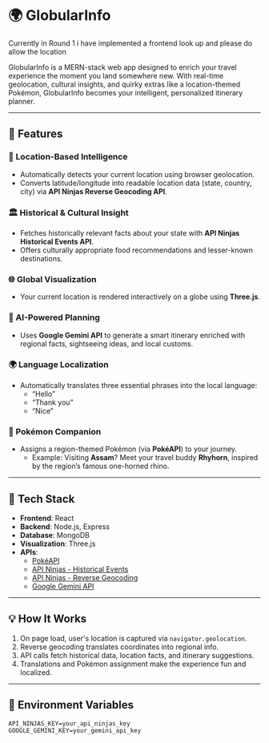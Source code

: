 # 🌍 GlobularInfo

Currently in Round 1 i have implemented a frontend look up and please do allow the location

GlobularInfo is a MERN-stack web app designed to enrich your travel experience the moment you land somewhere new. With real-time geolocation, cultural insights, and quirky extras like a location-themed Pokémon, GlobularInfo becomes your intelligent, personalized itinerary planner.

---

## 🚀 Features

### 📍 Location-Based Intelligence
- Automatically detects your current location using browser geolocation.
- Converts latitude/longitude into readable location data (state, country, city) via **API Ninjas Reverse Geocoding API**.

### 🏛️ Historical & Cultural Insight
- Fetches historically relevant facts about your state with **API Ninjas Historical Events API**.
- Offers culturally appropriate food recommendations and lesser-known destinations.

### 🌐 Global Visualization
- Your current location is rendered interactively on a globe using **Three.js**.

### 🧠 AI-Powered Planning
- Uses **Google Gemini API** to generate a smart itinerary enriched with regional facts, sightseeing ideas, and local customs.

### 🌍 Language Localization
- Automatically translates three essential phrases into the local language:
  - “Hello”
  - “Thank you”
  - “Nice”

### 🐾 Pokémon Companion
- Assigns a region-themed Pokémon (via **PokéAPI**) to your journey.
  - Example: Visiting **Assam**? Meet your travel buddy **Rhyhorn**, inspired by the region’s famous one-horned rhino.

---

## 🔧 Tech Stack

- **Frontend**: React
- **Backend**: Node.js, Express
- **Database**: MongoDB
- **Visualization**: Three.js
- **APIs**:
  - [PokéAPI](https://pokeapi.co/)
  - [API Ninjas - Historical Events](https://api-ninjas.com/api/historicalevents)
  - [API Ninjas - Reverse Geocoding](https://api-ninjas.com/api/reversegeocoding)
  - [Google Gemini API](https://developers.google.com/)

---

## 💡 How It Works

1. On page load, user's location is captured via `navigator.geolocation`.
2. Reverse geocoding translates coordinates into regional info.
3. API calls fetch historical data, location facts, and itinerary suggestions.
4. Translations and Pokémon assignment make the experience fun and localized.

---

## 🔐 Environment Variables

```env
API_NINJAS_KEY=your_api_ninjas_key
GOOGLE_GEMINI_KEY=your_gemini_api_key

